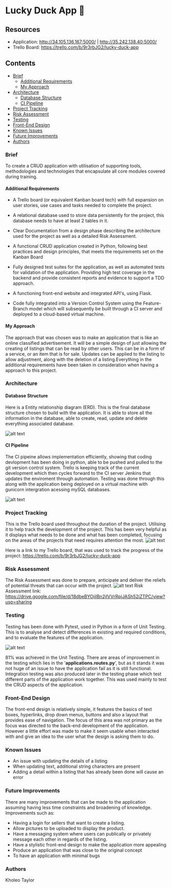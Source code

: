 # Lucky Duck App 🦆


## Resources 
- Application: http://34.105.136.167:5000/ | http://35.242.138.40:5000/
- Trello Board: https://trello.com/b/9r3rbJG2/lucky-duck-app

## Contents
* [Brief](#brief)
   * [Additional Requirements](#additional-requirements)
   * [My Approach](#my-approach)
* [Architecture](#architecture)
   * [Database Structure](#database-structure)
   * [CI Pipeline](#ci-pipeline)
* [Project Tracking](#project-tracking)
* [Risk Assessment](#risk-assessment)
* [Testing](#testing)
* [Front-End Design](#front-end-design)
* [Known Issues](#known-issues)
* [Future Improvements](#future-improvements)
* [Authors](#authors)

### Brief
To create a CRUD application with utilisation of supporting tools,
methodologies and technologies that encapsulate all core modules
covered during training.

#### Additional Requirements
- A Trello board (or equivalent Kanban board tech) with full expansion
on user stories, use cases and tasks needed to complete the project.

- A relational database used to store data persistently for the
project, this database needs to have at least 2 tables in it.

- Clear Documentation from a design phase describing the architecture
used for the project as well as a detailed Risk Assessment.

- A functional CRUD application created in Python, following best
practices and design principles, that meets the requirements set on
the Kanban Board

- Fully designed test suites for the application, as
well as automated tests for validation of the application. 
Providing high test coverage in the backend and provide consistent
reports and evidence to support a TDD approach.

- A functioning front-end website and integrated API's, using Flask.

- Code fully integrated into a Version Control System using the
Feature-Branch model which will subsequently be built through a CI
server and deployed to a cloud-based virtual machine.

#### My Approach
The approach that was chosen was to make an application that is like an online classified advertisement.
It will be a simple design of just allowing the creating of listings that can be read by other users.
This can be in a form of a service, or an item that is for sale. Updates can be applied to the listing 
to allow adjustment, along with the deletion of a listing.Everything in the additional requirements have been 
taken in consideration when having a approach to this project.

### Architecture

#### Database Structure
Here is a Entity relationship diagram (ERD). This is the final database structure chosen to build with the application.
It is able to store all the information in the database, able to create, read, update and delete everything associated database.

![alt text](https://github.com/kholeone/devops-core-fundamental-project-/blob/main/Documents/erd_ver_1.0.png)

#### CI Pipeline
The CI pipeine allows implementation efficiently, showing that coding devlopment has been doing in python, able to be pushed and pulled to the git version control system. Trello is keeping track of the current development which then cycles forward to the CI server Jenkins that updates the enviroment through automation.
Testing was done through this along with the application being deployed on a virtual machine with gunicorn intergration acessing mySQL databases.

![alt text](https://github.com/kholeone/devops-core-fundamental-project-/blob/main/Documents/Screenshot%202020-11-16%20081716.png "CI Pipeline")

### Project Tracking 
This is the Trello board used throughout the duration of the project. Utilising it to help track the development of the project. This has been 
very helpful as it displays what needs to be done and what has been completed, focusing on the areas of the projects that need requires attention the most.
![alt text](https://github.com/kholeone/devops-core-fundamental-project-/blob/main/Documents/Screenshot%202020-11-15%20025715.png)

Here is a link to my Trello board, that was used to track the progress of the project:
https://trello.com/b/9r3rbJG2/lucky-duck-app


### Risk Assessment
The Risk Assessment was done to prepare, anticipate and deliver the reliefs of potential threats that can occur with the project.
![alt text](https://github.com/kholeone/devops-core-fundamental-project-/blob/main/Documents/risk_assessment_snippet.png "risk assessment")
Risk Assessment link: 
https://drive.google.com/file/d/18dbeBYOijlBn2jIVVrRpjJASh52iZTPC/view?usp=sharing

### Testing 
Testing has been done with Pytest, used in Python in a form of Unit Testing.
This is to analyse and detect differences in existing and required conditions, and to evaluate the features of the application.

![alt text](https://github.com/kholeone/devops-core-fundamental-project-/blob/main/Documents/Screenshot%202020-11-15%20223302.png "unit testing")

81% was achieved in the Unit Testing. There are areas of improvement in the testing which lies in the '**applications.routes.py**', but as it stands
it was not huge of an issue to have the application fail as it is still functional. Integration testing was also produced later in the testing phase which test different parts of the application work together. This was used mainly to test the CRUD aspects of the application.


### Front-End Design
The front-end design is relatively simple, it features the basics of text boxes, hyperlinks,
drop down menus, buttons and also a layout that provides ease of navigation.
The focus of this area was not primary as the focus was directed to the back-end development of the application. 
However a little effort was made to make it seem usable when interacted with and give an idea to the user what the design is asking them to do.


### Known Issues
- An issue with updating the details of a listing
- When updating text, additional string characters are present
- Adding a detail within a listing that has already been done will cause an error

### Future Improvements
There are many improvements that can be made to the application
assuming having less time constraints and broadening of knowledge.
Improvements such as:

- Having a login for sellers that want to create a listing.
- Allow pictures to be uploaded to display the product.
- Have a messaging system where users can publically or privately message each   other in regards of the listing.
- Have a stylistic front-end design to make the application more appealing
- Produce an application that was close to the original concept 
- To have an application with minimal bugs

### Authors
Kholeo Taylor 
